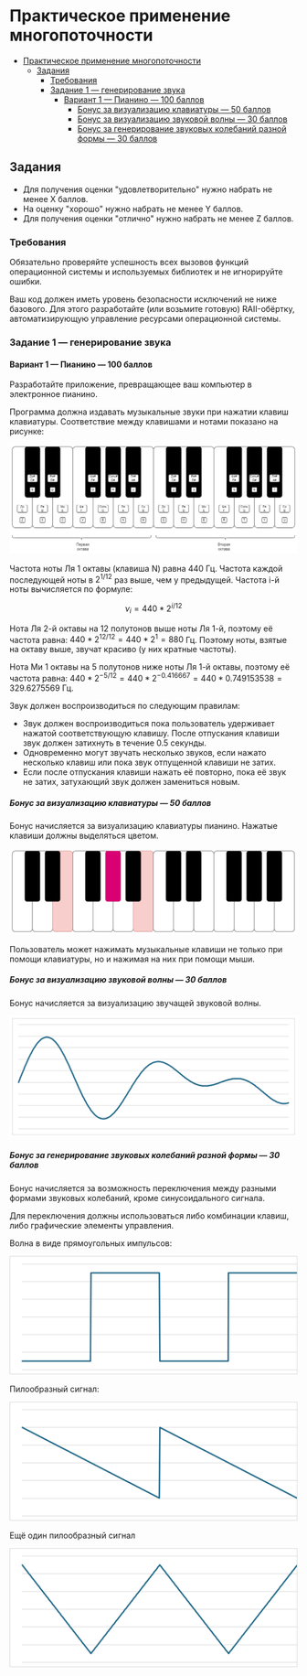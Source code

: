 # Практическое применение многопоточности

- [Практическое применение многопоточности](#практическое-применение-многопоточности)
  - [Задания](#задания)
    - [Требования](#требования)
    - [Задание 1 — генерирование звука](#задание-1--генерирование-звука)
      - [Вариант 1 — Пианино — 100 баллов](#вариант-1--пианино--100-баллов)
        - [Бонус за визуализацию клавиатуры — 50 баллов](#бонус-за-визуализацию-клавиатуры--50-баллов)
        - [Бонус за визуализацию звуковой волны — 30 баллов](#бонус-за-визуализацию-звуковой-волны--30-баллов)
        - [Бонус за генерирование звуковых колебаний разной формы — 30 баллов](#бонус-за-генерирование-звуковых-колебаний-разной-формы--30-баллов)

## Задания

- Для получения оценки "удовлетворительно" нужно набрать не менее X баллов.
- На оценку "хорошо" нужно набрать не менее Y баллов.
- Для получения оценки "отлично" нужно набрать не менее Z баллов.

### Требования

Обязательно проверяйте успешность всех вызовов функций операционной системы и используемых библиотек
и не игнорируйте ошибки.

Ваш код должен иметь уровень безопасности исключений не ниже базового.
Для этого разработайте (или возьмите готовую) RAII-обёртку, автоматизирующую
управление ресурсами операционной системы.

### Задание 1 — генерирование звука

#### Вариант 1 — Пианино — 100 баллов

Разработайте приложение, превращающее ваш компьютер в электронное пианино.

Программа должна издавать музыкальные звуки при нажатии клавиш клавиатуры.
Соответствие между клавишами и нотами показано на рисунке:

![Piano keyboard](images/piano.png)

Частота ноты Ля 1 октавы (клавиша N) равна 440 Гц. Частота каждой последующей ноты
в $2^{1/12}$ раз выше, чем у предыдущей.
Частота i-й ноты вычисляется по формуле:

$$
\nu_i = 440 * 2^{i/12}
$$

Нота Ля 2-й октавы на 12 полутонов выше ноты Ля 1-й, поэтому её частота равна: $440 * 2^{12/12} = 440 * 2^1 = 880$ Гц.
Поэтому ноты, взятые на октаву выше, звучат красиво (у них кратные частоты).

Нота Ми 1 октавы на 5 полутонов ниже ноты Ля 1-й октавы, поэтому её частота равна:
$440 * 2 ^ {-5/12} = 440 * 2 ^ {-0.416667} = 440 * 0.749153538 = 329.6275569$ Гц.

Звук должен воспроизводиться по следующим правилам:

- Звук должен воспроизводиться пока пользователь удерживает нажатой соответствующую клавишу.
  После отпускания клавиши звук должен затихнуть в течение 0.5 секунды.
- Одновременно могут звучать несколько звуков, если нажато несколько клавиш или пока звук отпущенной клавиши не затих.
- Если после отпускания клавиши нажать её повторно, пока её звук не затих, затухающий звук должен замениться новым.

##### Бонус за визуализацию клавиатуры — 50 баллов

Бонус начисляется за визуализацию клавиатуры пианино. Нажатые клавиши должны выделяться цветом.

![alt text](images/piano-pressed.png)

Пользователь может нажимать музыкальные клавиши не только при помощи клавиатуры,
но и нажимая на них при помощи мыши.

##### Бонус за визуализацию звуковой волны — 30 баллов

Бонус начисляется за визуализацию звучащей звуковой волны.

![Визуализация звуковой волны](images/sound-wave.png)

##### Бонус за генерирование звуковых колебаний разной формы — 30 баллов

Бонус начисляется за возможность переключения между разными формами звуковых колебаний, кроме синусоидального сигнала.

Для переключения должны использоваться либо комбинации клавиш, либо графические элементы управления.

Волна в виде прямоугольных импульсов:

![Прямоугольный сигнал](images/pulse-wave.png)

Пилообразный сигнал:

![Пилообразный сигнал](images/saw-wave.png)

Ещё один пилообразный сигнал

![Еще один пилообразный сигнал](images/saw-wave-2.png)


